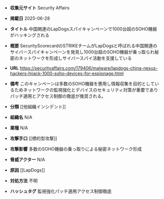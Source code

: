 - **収集元サイト**
Security Affairs

- **掲載日**
2025-06-28

- **タイトル**
中国関連のLapDogsスパイキャンペーンで1000台超のSOHO機器がハッキングされる

- **概要**
SecurityScorecardのSTRIKEチームがLapDogsと呼ばれる中国関連のサイバースパイキャンペーンを発見し1000台超のSOHO機器が乗っ取られ秘密のネットワークを形成しサイバースパイ活動を支援している

- **URL**
https://securityaffairs.com/179406/malware/lapdogs-china-nexus-hackers-hijack-1000-soho-devices-for-espionage.html

- **備考**
このキャンペーンは多数のSOHO機器を悪用し情報収集を目的としているためネットワークの監視強化とデバイスのセキュリティ対策が重要でありパッチ適用とアクセス制御の徹底が推奨される。

- **分類**
[[他組織インシデント]]

- **組織名**
N/A

- **業種**
N/A

- **攻撃手口**
[[標的型攻撃]]

- **攻撃影響**
多数のSOHO機器の乗っ取りによる秘密ネットワーク形成

- **脅威アクター**
N/A

- **原因**
[[LapDogs]]

- **対処方法**
不明

- **ハッシュタグ**
監視強化パッチ適用アクセス制御徹底
